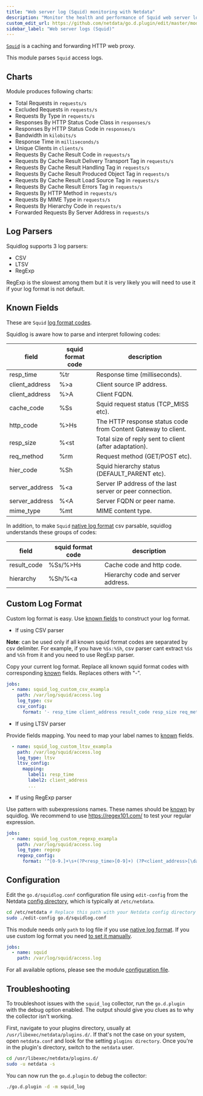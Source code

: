```yaml
---
title: "Web server log (Squid) monitoring with Netdata"
description: "Monitor the health and performance of Squid web server logs with zero configuration, per-second metric granularity, and interactive visualizations."
custom_edit_url: https://github.com/netdata/go.d.plugin/edit/master/modules/squidlog/README.md
sidebar_label: "Web server logs (Squid)"
---
```




[`Squid`](http://www.squid-cache.org/) is a caching and forwarding HTTP web proxy.

This module parses `Squid` access logs.

## Charts

Module produces following charts:

- Total Requests in `requests/s`
- Excluded Requests in `requests/s`
- Requests By Type in `requests/s`
- Responses By HTTP Status Code Class in `responses/s`
- Responses By HTTP Status Code in `responses/s`
- Bandwidth in `kilobits/s`
- Response Time in `milliseconds/s`
- Unique Clients in `clients/s`
- Requests By Cache Result Code in `requests/s`
- Requests By Cache Result Delivery Transport Tag in `requests/s`
- Requests By Cache Result Handling Tag in `requests/s`
- Requests By Cache Result Produced Object Tag in `requests/s`
- Requests By Cache Result Load Source Tag in `requests/s`
- Requests By Cache Result Errors Tag in `requests/s`
- Requests By HTTP Method in `requests/s`
- Requests By MIME Type in `requests/s`
- Requests By Hierarchy Code in `requests/s`
- Forwarded Requests By Server Address in `requests/s`

## Log Parsers

Squidlog supports 3 log parsers:

- CSV
- LTSV
- RegExp

RegExp is the slowest among them but it is very likely you will need to use it if your log format is not default.

## Known Fields

These are `Squid` [log format codes](http://www.squid-cache.org/Doc/config/logformat/).

Squidlog is aware how to parse and interpret following codes:

| field                   | squid format code | description                                                            |
|-------------------------|-------------------|------------------------------------------------------------------------|
| resp_time               | %tr               | Response time (milliseconds).
| client_address          | %>a               | Client source IP address.
| client_address          | %>A               | Client FQDN.
| cache_code              | %Ss               | Squid request status (TCP_MISS etc).
| http_code               | %>Hs              | The HTTP response status code from Content Gateway to client.
| resp_size               | %<st              | Total size of reply sent to client (after adaptation).
| req_method              | %rm               | Request method (GET/POST etc).
| hier_code               | %Sh               | Squid hierarchy status (DEFAULT_PARENT etc).
| server_address          | %<a               | Server IP address of the last server or peer connection.
| server_address          | %<A               | Server FQDN or peer name.
| mime_type               | %mt               | MIME content type.

In addition, to
make `Squid` [native log format](https://wiki.squid-cache.org/Features/LogFormat#Squid_native_access.log_format_in_detail)
csv parsable, squidlog understands these groups of codes:

| field                   | squid format code | description                                                            |
|-------------------------|-------------------|------------------------------------------------------------------------|
| result_code             | %Ss/%>Hs          | Cache code and http code.
| hierarchy               | %Sh/%<a           | Hierarchy code and server address.

## Custom Log Format

Custom log format is easy. Use [known fields](#known-fields) to construct your log format.

- If using CSV parser

**Note**: can be used only if all known squid format codes are separated by csv delimiter. For example, if you
have `%Ss:%Sh`, csv parser cant extract `%Ss` and `%Sh` from it and you need to use RegExp parser.

Copy your current log format. Replace all known squid format codes with corresponding [known](#known-fields) fields.
Replaces others with "-".

```yaml
jobs:
  - name: squid_log_custom_csv_exampla
    path: /var/log/squid/access.log
    log_type: csv
    csv_config:
      format: '- resp_time client_address result_code resp_size req_method - - hierarchy mime_type'
```

- If using LTSV parser

Provide fields mapping. You need to map your label names to [known](#known-fields) fields.

```yaml
  - name: squid_log_custom_ltsv_exampla
    path: /var/log/squid/access.log
    log_type: ltsv
    ltsv_config:
      mapping:
        label1: resp_time
        label2: client_address
        ...
```

- If using RegExp parser

Use pattern with subexpressions names. These names should be [known](#known-fields) by squidlog. We recommend to
use https://regex101.com/ to test your regular expression.

```yaml
jobs:
  - name: squid_log_custom_regexp_exampla
    path: /var/log/squid/access.log
    log_type: regexp
    regexp_config:
      format: '^[0-9.]+\s+(?P<resp_time>[0-9]+) (?P<client_address>[\da-f.:]+) (?P<cache_code>[A-Z_]+)\/(?P<http_code>[0-9]+) (?P<resp_size>[0-9]+) (?P<req_method>[A-Z]+) [^ ]+ [^ ]+ (?P<hier_code>[A-Z_]+)\/[\da-z.:-]+ (?P<mime_type>[A-Za-z-]+)'
```

## Configuration

Edit the `go.d/squidlog.conf` configuration file using `edit-config` from the
Netdata [config directory](/docs/configure/nodes), which is typically at `/etc/netdata`.

```bash
cd /etc/netdata # Replace this path with your Netdata config directory
sudo ./edit-config go.d/squidlog.conf
```

This module needs only `path` to log file if you
use [native log format](https://wiki.squid-cache.org/Features/LogFormat#Squid_native_access.log_format_in_detail). If
you use custom log format you need [to set it manually](#custom-log-format).

```yaml
jobs:
  - name: squid
    path: /var/log/squid/access.log
```

For all available options, please see the
module [configuration file](https://github.com/netdata/go.d.plugin/blob/master/config/go.d/squidlog.conf).

## Troubleshooting

To troubleshoot issues with the `squid_log` collector, run the `go.d.plugin` with the debug option enabled. The output
should give you clues as to why the collector isn't working.

First, navigate to your plugins directory, usually at `/usr/libexec/netdata/plugins.d/`. If that's not the case on your
system, open `netdata.conf` and look for the setting `plugins directory`. Once you're in the plugin's directory, switch
to the `netdata` user.

```bash
cd /usr/libexec/netdata/plugins.d/
sudo -u netdata -s
```

You can now run the `go.d.plugin` to debug the collector:

```bash
./go.d.plugin -d -m squid_log
```
